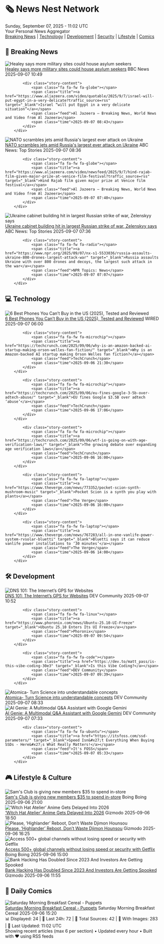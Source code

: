<!-- Processing 54 RSS feeds at 2025-09-07 11:01:46 UTC -->
<!-- Processing: XKCD -->
<!-- Processing: Saturday Morning Breakfast Cereal -->
<!-- Processing: Poorly Drawn Lines -->
<!-- Processing: Garfield -->
<!-- Processing: Girl Genius -->
<!-- Processing: Dinosaur Comics -->
<!-- Processing: BBC World News -->
<!-- Processing: BBC Breaking News -->
<!-- Processing: Reuters Top News -->
<!-- Processing: Reuters World News -->
<!-- Processing: Guardian World News -->
<!-- Processing: The Verge -->
<!-- Processing: Ars Technica -->
<!-- Processing: O'Reilly Radar -->
<!-- Processing: Hacker News -->
<!-- Processing: Dev.to -->
<!-- Processing: StackOverflow Blog -->
<!-- Processing: It's FOSS -->
<!-- Processing: OMG! Ubuntu -->
<!-- Processing: Linux.com -->
<!-- Processing: GitHub Blog -->
<!-- Processing: DZone -->
<!-- Processing: Martin Fowler -->
<!-- Processing: Coding Horror -->
<!-- Processing: Lifehacker -->
<!-- Processing: Kotaku -->
<!-- Processing: Boing Boing -->
<!-- Processing: Krebs on Security -->
<!-- Generated 2 new posts out of 28 feeds processed -->
<div class="newspaper-header">
    <h1 class="newspaper-title">🗞️ News Nest Network</h1>
    <div class="newspaper-date">Sunday, September 07, 2025 - 11:02 UTC</div>
    <div class="newspaper-subtitle">Your Personal News Aggregator</div>
</div>

<div class="newspaper-nav">
    <a href="#breaking">Breaking News</a> |
    <a href="#tech">Technology</a> |
    <a href="#dev">Development</a> |
    <a href="#security">Security</a> |
    <a href="#lifestyle">Lifestyle</a> |
    <a href="#webcomics">Comics</a>
</div>

<div class="news-section breaking-news" id="breaking">
<h2 class="section-header">🚨 Breaking News</h2>
<div class="stories-container">
<div class="story">
            <img src="https://ichef.bbci.co.uk/ace/standard/240/cpsprodpb/71b7/live/a1bacb30-8bcf-11f0-937d-cfdcf994900e.jpg" alt="Healey says more military sites could house asylum seekers" class="story-image" loading="lazy" onerror="this.style.display='none'">
            <div class="story-content">
                <span class="fa fa-fw fa-flag"></span>
                <span class="title"><a href="https://www.bbc.com/news/articles/c5yvxergw4xo?at_medium=RSS&at_campaign=rss" target="_blank">Healey says more military sites could house asylum seekers</a></span>
                <span class="feed">BBC News</span>
                <span class="time">2025-09-07 10:49</span>
            </div>
        </div>
<div class="story">
            
            <div class="story-content">
                <span class="fa fa-fw fa-globe"></span>
                <span class="title"><a href="https://www.aljazeera.com/video/quotable/2025/9/7/israel-will-put-egypt-in-a-very-delicate?traffic_source=rss" target="_blank">Israel “will put Egypt in a very delicate situation”</a></span>
                <span class="feed">Al Jazeera – Breaking News, World News and Video from Al Jazeera</span>
                <span class="time">2025-09-07 08:43</span>
            </div>
        </div>
<div class="story">
            <img src="https://s.abcnews.com/images/International/Kyiv-missile-strike-DB-250907_1757231555073_hpMain_4x3t_384.jpg" alt="NATO scrambles jets amid Russia&#x27;s largest ever attack on Ukraine" class="story-image" loading="lazy" onerror="this.style.display='none'">
            <div class="story-content">
                <span class="fa fa-fw fa-tv"></span>
                <span class="title"><a href="https://abcnews.go.com/International/ukraine-cabinet-building-hit-largest-russian-strike-war/story?id=125335388" target="_blank">NATO scrambles jets amid Russia&#x27;s largest ever attack on Ukraine</a></span>
                <span class="feed">ABC News: Top Stories</span>
                <span class="time">2025-09-07 08:36</span>
            </div>
        </div>
<div class="story">
            
            <div class="story-content">
                <span class="fa fa-fw fa-globe"></span>
                <span class="title"><a href="https://www.aljazeera.com/video/newsfeed/2025/9/7/hind-rajab-film-given-major-prize-at-venice-film-festival?traffic_source=rss" target="_blank">Hind Rajab film given major prize at Venice film festival</a></span>
                <span class="feed">Al Jazeera – Breaking News, World News and Video from Al Jazeera</span>
                <span class="time">2025-09-07 07:40</span>
            </div>
        </div>
<div class="story">
            <img src="https://s.abcnews.com/images/International/Kyiv-cabinet-DB-250907_1757230024391_hpMain_4x3t_384.jpg" alt="Ukraine cabinet building hit in largest Russian strike of war, Zelenskyy says" class="story-image" loading="lazy" onerror="this.style.display='none'">
            <div class="story-content">
                <span class="fa fa-fw fa-tv"></span>
                <span class="title"><a href="https://abcnews.go.com/International/ukraine-cabinet-building-hit-largest-russian-strike-war/story?id=125335388" target="_blank">Ukraine cabinet building hit in largest Russian strike of war, Zelenskyy says</a></span>
                <span class="feed">ABC News: Top Stories</span>
                <span class="time">2025-09-07 07:36</span>
            </div>
        </div>
<div class="story">
            
            <div class="story-content">
                <span class="fa fa-fw fa-radio"></span>
                <span class="title"><a href="https://www.npr.org/2025/09/07/nx-s1-5533036/russia-assaults-ukraine-800-drones-largest-attack-war" target="_blank">Russia assaults Ukraine with over 800 drones and decoys, the largest such attack in the war</a></span>
                <span class="feed">NPR Topics: News</span>
                <span class="time">2025-09-07 07:07</span>
            </div>
        </div>
</div>
</div>
<div class="news-section tech-news" id="tech">
<h2 class="section-header">💻 Technology</h2>
<div class="stories-container">
<div class="story">
            <img src="https://media.wired.com/photos/68bbb902f02d871ebe651fb5/master/pass/Best%20Phones%20Outside%20US%201%20SOURCE%20Simon%20Hill.jpg" alt="6 Best Phones You Can’t Buy in the US (2025), Tested and Reviewed" class="story-image" loading="lazy" onerror="this.style.display='none'">
            <div class="story-content">
                <span class="fa fa-fw fa-bolt"></span>
                <span class="title"><a href="https://www.wired.com/gallery/best-phones-you-cant-buy-in-the-united-states/" target="_blank">6 Best Phones You Can’t Buy in the US (2025), Tested and Reviewed</a></span>
                <span class="feed">WIRED</span>
                <span class="time">2025-09-07 06:00</span>
            </div>
        </div>
<div class="story">
            
            <div class="story-content">
                <span class="fa fa-fw fa-microchip"></span>
                <span class="title"><a href="https://techcrunch.com/2025/09/06/why-is-an-amazon-backed-ai-startup-making-orson-welles-fan-fiction/" target="_blank">Why is an Amazon-backed AI startup making Orson Welles fan fiction?</a></span>
                <span class="feed">TechCrunch</span>
                <span class="time">2025-09-06 21:30</span>
            </div>
        </div>
<div class="story">
            
            <div class="story-content">
                <span class="fa fa-fw fa-microchip"></span>
                <span class="title"><a href="https://techcrunch.com/2025/09/06/eu-fines-google-3-5b-over-adtech-abuse/" target="_blank">EU fines Google $3.5B over adtech ‘abuse’</a></span>
                <span class="feed">TechCrunch</span>
                <span class="time">2025-09-06 17:06</span>
            </div>
        </div>
<div class="story">
            
            <div class="story-content">
                <span class="fa fa-fw fa-microchip"></span>
                <span class="title"><a href="https://techcrunch.com/2025/09/06/wtf-is-going-on-with-age-verification-laws/" target="_blank">The growing debate over expanding age verification laws</a></span>
                <span class="feed">TechCrunch</span>
                <span class="time">2025-09-06 16:00</span>
            </div>
        </div>
<div class="story">
            
            <div class="story-content">
                <span class="fa fa-fw fa-laptop"></span>
                <span class="title"><a href="https://www.theverge.com/news/773352/pocket-scion-synth-mushroom-music" target="_blank">Pocket Scion is a synth you play with plants</a></span>
                <span class="feed">The Verge</span>
                <span class="time">2025-09-06 16:00</span>
            </div>
        </div>
<div class="story">
            
            <div class="story-content">
                <span class="fa fa-fw fa-laptop"></span>
                <span class="title"><a href="https://www.theverge.com/news/767283/all-in-one-vanlife-power-system-rvsolar-bluetti" target="_blank">Bluetti says it can reduce vanlife power installations to ‘30 minutes’</a></span>
                <span class="feed">The Verge</span>
                <span class="time">2025-09-06 14:00</span>
            </div>
        </div>
</div>
</div>
<div class="news-section dev-news" id="dev">
<h2 class="section-header">🛠️ Development</h2>
<div class="stories-container">
<div class="story">
            <img src="https://media2.dev.to/dynamic/image/width=800%2Cheight=%2Cfit=scale-down%2Cgravity=auto%2Cformat=auto/https%3A%2F%2Fdev-to-uploads.s3.amazonaws.com%2Fuploads%2Farticles%2Fbeqwr6xv3c4emi5wtqi2.png" alt="DNS 101: The Internet’s GPS for Websites" class="story-image" loading="lazy" onerror="this.style.display='none'">
            <div class="story-content">
                <span class="fa fa-fw fa-code"></span>
                <span class="title"><a href="https://dev.to/shahpershahin/dns-101-the-internets-gps-for-websites-5aoj" target="_blank">DNS 101: The Internet’s GPS for Websites</a></span>
                <span class="feed">DEV Community</span>
                <span class="time">2025-09-07 10:52</span>
            </div>
        </div>
<div class="story">
            
            <div class="story-content">
                <span class="fa fa-fw fa-linux"></span>
                <span class="title"><a href="https://www.phoronix.com/news/Ubuntu-25.10-UI-Freeze" target="_blank">Ubuntu 25.10 Enters Its UI Freeze</a></span>
                <span class="feed">Phoronix</span>
                <span class="time">2025-09-07 09:54</span>
            </div>
        </div>
<div class="story">
            
            <div class="story-content">
                <span class="fa fa-fw fa-code"></span>
                <span class="title"><a href="https://dev.to/matt_pass/is-this-vibe-coding-30e3" target="_blank">Is this Vibe Coding?</a></span>
                <span class="feed">DEV Community</span>
                <span class="time">2025-09-07 09:39</span>
            </div>
        </div>
<div class="story">
            <img src="https://media2.dev.to/dynamic/image/width=800%2Cheight=%2Cfit=scale-down%2Cgravity=auto%2Cformat=auto/https%3A%2F%2Fdev-to-uploads.s3.amazonaws.com%2Fuploads%2Farticles%2Fex7t19wv9j3lbbsgllxf.png" alt="Atomica- Turn Science into understandable concepts" class="story-image" loading="lazy" onerror="this.style.display='none'">
            <div class="story-content">
                <span class="fa fa-fw fa-code"></span>
                <span class="title"><a href="https://dev.to/shreya111111/atomica-turn-science-into-understandable-concepts-1onj" target="_blank">Atomica- Turn Science into understandable concepts</a></span>
                <span class="feed">DEV Community</span>
                <span class="time">2025-09-07 08:33</span>
            </div>
        </div>
<div class="story">
            <img src="https://media2.dev.to/dynamic/image/width=800%2Cheight=%2Cfit=scale-down%2Cgravity=auto%2Cformat=auto/https%3A%2F%2Fdev-to-uploads.s3.amazonaws.com%2Fuploads%2Farticles%2Fadk5bl96z9f5sf83osdh.png" alt="AI Genie: A Multimodal Q&amp;A Assistant with Google Gemini" class="story-image" loading="lazy" onerror="this.style.display='none'">
            <div class="story-content">
                <span class="fa fa-fw fa-code"></span>
                <span class="title"><a href="https://dev.to/davinceleecode/ai-genie-a-multimodal-qa-assistant-with-google-gemini-3dnb" target="_blank">AI Genie: A Multimodal Q&amp;A Assistant with Google Gemini</a></span>
                <span class="feed">DEV Community</span>
                <span class="time">2025-09-07 07:33</span>
            </div>
        </div>
<div class="story">
            
            <div class="story-content">
                <span class="fa fa-fw fa-ubuntu"></span>
                <span class="title"><a href="https://itsfoss.com/ssd-parameters/" target="_blank">Speed Isn&#x27;t Everything When Buying SSDs - Here&#x27;s What Really Matters!</a></span>
                <span class="feed">It's FOSS</span>
                <span class="time">2025-09-07 05:33</span>
            </div>
        </div>
</div>
</div>
<div class="news-section lifestyle-news" id="lifestyle">
<h2 class="section-header">🎮 Lifestyle & Culture</h2>
<div class="stories-container">
<div class="story">
            <img src="https://i0.wp.com/boingboing.net/wp-content/uploads/2025/09/Sams-Club-Membership.jpg?fit=1260%2C946&amp;quality=60&amp;ssl=1" alt="Sam&#x27;s Club is giving new members $35 to spend in-store" class="story-image" loading="lazy" onerror="this.style.display='none'">
            <div class="story-content">
                <span class="fa fa-fw fa-arrow-right"></span>
                <span class="title"><a href="https://boingboing.net/2025/09/06/sams-club-is-giving-new-members-35-to-spend-in-store.html" target="_blank">Sam&#x27;s Club is giving new members $35 to spend in-store</a></span>
                <span class="feed">Boing Boing</span>
                <span class="time">2025-09-06 21:00</span>
            </div>
        </div>
<div class="story">
            <img src="https://gizmodo.com/app/uploads/2025/09/witch-hat-atelier-hed.jpg" alt="‘Witch Hat Atelier’ Anime Gets Delayed Into 2026" class="story-image" loading="lazy" onerror="this.style.display='none'">
            <div class="story-content">
                <span class="fa fa-fw fa-computer"></span>
                <span class="title"><a href="https://gizmodo.com/witch-hat-atelier-anime-gets-delayed-into-2026-2000654964" target="_blank">‘Witch Hat Atelier’ Anime Gets Delayed Into 2026</a></span>
                <span class="feed">Gizmodo</span>
                <span class="time">2025-09-06 18:50</span>
            </div>
        </div>
<div class="story">
            <img src="https://gizmodo.com/app/uploads/2025/09/djimon-hounsou-kingsman.jpg" alt="Please, ‘Highlander’ Reboot, Don’t Waste Djimon Hounsou" class="story-image" loading="lazy" onerror="this.style.display='none'">
            <div class="story-content">
                <span class="fa fa-fw fa-computer"></span>
                <span class="title"><a href="https://gizmodo.com/please-highlander-reboot-dont-waste-djimon-hounsou-2000654842" target="_blank">Please, ‘Highlander’ Reboot, Don’t Waste Djimon Hounsou</a></span>
                <span class="feed">Gizmodo</span>
                <span class="time">2025-09-06 16:25</span>
            </div>
        </div>
<div class="story">
            <img src="https://i0.wp.com/boingboing.net/wp-content/uploads/2025/09/Getflix-Smart-DNS-VPN-1.png?fit=1300%2C976&amp;quality=55&amp;ssl=1" alt="Access 500+ global channels without losing speed or security with Getflix" class="story-image" loading="lazy" onerror="this.style.display='none'">
            <div class="story-content">
                <span class="fa fa-fw fa-arrow-right"></span>
                <span class="title"><a href="https://boingboing.net/2025/09/06/access-500-global-channels-without-losing-speed-or-security-with-getflix.html" target="_blank">Access 500+ global channels without losing speed or security with Getflix</a></span>
                <span class="feed">Boing Boing</span>
                <span class="time">2025-09-06 15:00</span>
            </div>
        </div>
<div class="story">
            <img src="https://gizmodo.com/app/uploads/2025/09/banks-small.jpg" alt="Bank Hacking Has Doubled Since 2023 And Investors Are Getting Spooked" class="story-image" loading="lazy" onerror="this.style.display='none'">
            <div class="story-content">
                <span class="fa fa-fw fa-computer"></span>
                <span class="title"><a href="https://gizmodo.com/bank-hacking-cybersecurity-investors-spooked-2000653618" target="_blank">Bank Hacking Has Doubled Since 2023 And Investors Are Getting Spooked</a></span>
                <span class="feed">Gizmodo</span>
                <span class="time">2025-09-06 11:55</span>
            </div>
        </div>
</div>
</div>
<div class="news-section webcomics-section" id="webcomics">
<h2 class="section-header">🎨 Daily Comics</h2>
<div class="stories-container">
<div class="story">
            <img src="https://www.smbc-comics.com/comics/1757023159-20250906.png" alt="Saturday Morning Breakfast Cereal - Puppets" class="story-image" loading="lazy" onerror="this.style.display='none'">
            <div class="story-content">
                <span class="fa fa-fw fa-smile"></span>
                <span class="title"><a href="https://www.smbc-comics.com/comic/puppets" target="_blank">Saturday Morning Breakfast Cereal - Puppets</a></span>
                <span class="feed">Saturday Morning Breakfast Cereal</span>
                <span class="time">2025-09-06 15:20</span>
            </div>
        </div>
</div>
</div>

<div class="newspaper-footer">
    <div class="stats">
        📊 Displayed: 24 | 📅 Last 24h: 72 | 📡 Total Sources: 42 | 📸 With Images: 283 |
        🔄 Last Updated: 11:02 UTC
    </div>
    <div class="footer-note">
        Showing recent articles (max 6 per section) • Updated every hour • Built with ❤️ using RSS feeds
    </div>
</div>

